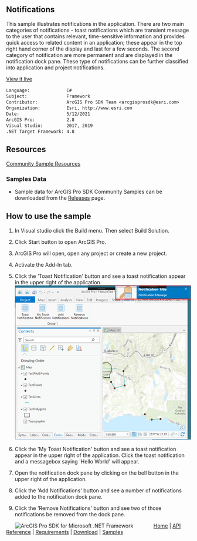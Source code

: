 ## Notifications

<!-- TODO: Write a brief abstract explaining this sample -->
This sample illustrates notifications in the application.  There are two main categories of notifications - toast notifications which are transient message to the user that contains relevant, time-sensitive information and provides quick access to related  content in an application; these appear in the top right hand corner of the display and last for a few seconds. The second category  of notification are more permanent and are displayed in the notification dock pane.  These type of notifications can be further  classified into application and project notifications.   
  


<a href="http://pro.arcgis.com/en/pro-app/sdk/" target="_blank">View it live</a>

<!-- TODO: Fill this section below with metadata about this sample-->
```
Language:              C#
Subject:               Framework
Contributor:           ArcGIS Pro SDK Team <arcgisprosdk@esri.com>
Organization:          Esri, http://www.esri.com
Date:                  5/12/2021
ArcGIS Pro:            2.8
Visual Studio:         2017, 2019
.NET Target Framework: 4.8
```

## Resources

[Community Sample Resources](https://github.com/Esri/arcgis-pro-sdk-community-samples#resources)

### Samples Data

* Sample data for ArcGIS Pro SDK Community Samples can be downloaded from the [Releases](https://github.com/Esri/arcgis-pro-sdk-community-samples/releases) page.  

## How to use the sample
<!-- TODO: Explain how this sample can be used. To use images in this section, create the image file in your sample project's screenshots folder. Use relative url to link to this image using this syntax: ![My sample Image](FacePage/SampleImage.png) -->
1. In Visual studio click the Build menu. Then select Build Solution.  
1. Click Start button to open ArcGIS Pro.  
1. ArcGIS Pro will open, open any project or create a new project.  
1. Activate the Add-In tab.   
1. Click the 'Toast Notification' button and see a toast notification appear in the upper right of the application.  
![UI](Screenshots/Screen1.png)  
  
1. Click the 'My Toast Notification' button and see a toast notification appear in the upper right of the application.  Click the toast notification and a messagebox saying 'Hello World' will appear.   
1. Open the notification dock pane by clicking on the bell button in the upper right of the application.   
1. Click the 'Add Notifications' button and see a number of notifications added to the notification dock pane.  
1. Click the 'Remove Notifications' button and see two of those notifications be removed from the dock pane.  
  


<!-- End -->

&nbsp;&nbsp;&nbsp;&nbsp;&nbsp;&nbsp;<img src="https://esri.github.io/arcgis-pro-sdk/images/ArcGISPro.png"  alt="ArcGIS Pro SDK for Microsoft .NET Framework" height = "20" width = "20" align="top"  >
&nbsp;&nbsp;&nbsp;&nbsp;&nbsp;&nbsp;&nbsp;&nbsp;&nbsp;&nbsp;&nbsp;&nbsp;
[Home](https://github.com/Esri/arcgis-pro-sdk/wiki) | <a href="https://pro.arcgis.com/en/pro-app/latest/sdk/api-reference" target="_blank">API Reference</a> | [Requirements](https://github.com/Esri/arcgis-pro-sdk/wiki#requirements) | [Download](https://github.com/Esri/arcgis-pro-sdk/wiki#installing-arcgis-pro-sdk-for-net) | <a href="https://github.com/esri/arcgis-pro-sdk-community-samples" target="_blank">Samples</a>
